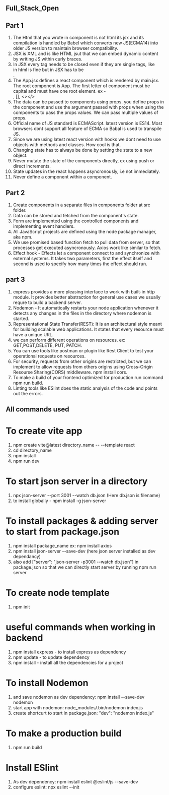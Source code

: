 ## Full_Stack_Open

## Part 1
1) The Html that you wrote in component is not html its jsx and its compilation is handled by Babel which converts new JS(ECMA14) into older JS version to maintain browser compatibility.
2) JSX is XML and is like HTML jsut that we can embed dynamic content by writing JS within curly braces.
3) In JSX every tag needs to be closed even if they are single tags, like <br> in html is fine but in JSX has to be <br/>.
4) The App.jsx defines a react component which is rendered by main.jsx. The root component is App. The first letter of component must be capital and must have one root element. ex - <div></div>, [], <></>
5) The data can be passed to components using props. you define props in the component and use the argument passed with props when using the components to pass the props values. We can pass multiple values of props.
6) Official name of JS standard is ECMAScript. latest version is ES14. Most browsers dont support all feature of ECMA so Babal is used to transpile JS.
7) Since we are using latest react version with hooks we dont need to use objects with methods and classes. How cool is that.
8) Changing state has to always be done by setting the state to a new object.
9) Never mutate the state of the components directly, ex using push or direct increments.
10) State updates in the react happens asyncronously, i.e not immediately.
11) Never define a component within a component.

## Part 2 
1) Create components in a separate files in components folder at src folder. 
2) Data can be stored and fetched from the component's state.
3) Form are implemented using the controlled components and implementing event handlers. 
4) All JavaScript projects are defined using the node package manager, aka npm.
5) We use promised based function fetch to pull data from server, so that processes get executed asyncronously. Axios work like similar to fetch.
6) Effect hook - Effects let a component connect to and synchronize with external systems. It takes two parameters, first the effect itself and second is used to specify how many times the effect should run.

## part 3
1) express provides a more pleasing interface to work with built-in http module. It provides better abstraction for general use cases we usually requre to build a backend server.
2) Nodemon - It automatically restarts your node application whenever it detects any changes in the files in the directory where nodemon is started.
3) Representational State Transfer(REST): It is an architectural style meant for building scalable web applications. It states that every resource must have a unique URL.
4) we can perform different operations on resources. ex: GET,POST,DELETE, PUT, PATCH.
5) You can use tools like postman or plugin like Rest Client to test your operational requests on resources.
6) For security, requests from other origins are restricted, but we can implement to allow requests from others origins using Cross-Origin Resourse Sharing(CORS) middleware. npm install cors.
7) To make a build of your frontend optimized for production run command npm run build.
8) Linting tools like ESlint does the static analysis of the code and points out the errors.


## All commands used

# To create vite app
1) npm create vite@latest directory_name -- --template react
2) cd directory_name
3) npm install
4) npm run dev

# To start json server in a directory 
1) npx json-server --port 3001 --watch db.json   (Here db.json is filename)
2) to install globally - npm install -g json-server

# To install packages & adding server to start from package.json
1) npm install package_name ex: npm install axios
2) npm install json-server --save-dev (here json server installed as dev dependancy)
3) also add ["server": "json-server -p3001 --watch db.json"] in package.json so that we can directly start server by running npm run server

# To create node template 
1) npm init 

# useful commands when working in backend
1) npm install express - to install express as dependency
2) npm update - to update dependency
3) npm install - install all the dependencies for a project


# To install Nodemon
1) and save nodemon as dev dependency: npm install --save-dev nodemon
2) start app with nodemon: node_modules/.bin/nodemon index.js
3) create shortcurt to start in package.json: "dev": "nodemon index.js"

# To make a production build
1) npm run build

# Install ESlint 
1) As dev dependency: npm install eslint @eslint/js --save-dev
2) configure eslint: npx eslint --init
